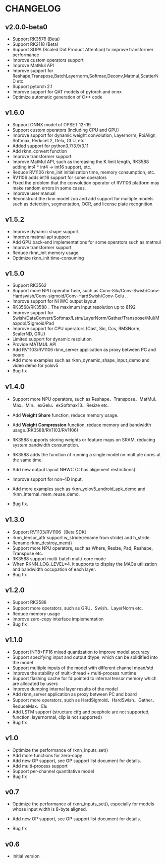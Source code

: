 # CHANGELOG

## v2.0.0-beta0

 - Support RK3576 (Beta)
 - Support RK2118 (Beta)
 - Support SDPA (Scaled Dot Product Attention) to improve transformer performance
 - Improve custom operators support
 - Improve MatMul API
 - Improve support for Reshape,Transpose,BatchLayernorm,Softmax,Deconv,Matmul,ScatterND etc.
 - Support pytorch 2.1
 - Improve support for QAT models of pytorch and onnx
 - Optimize automatic generation of C++ code



## v1.6.0

 - Support ONNX model of OPSET 12~19
 - Support custom operators (including CPU and GPU)
 - Improve support for dynamic weight convolution, Layernorm, RoiAlign, Softmax, ReduceL2, Gelu, GLU, etc.
 - Added support for python3.7/3.9/3.11
 - Add rknn_convert function
 - Improve transformer support
 - Improve MatMul API, such as increasing the K limit length, RK3588 adding int4 * int4 -> int16 support, etc.
 - Reduce RV1106 rknn_init initialization time, memory consumption, etc.
 - RV1106 adds int16 support for some operators
 - Fixed the problem that the convolution operator of RV1106 platform may make random errors in some cases.
 - Improve user manual
 - Reconstruct the rknn model zoo and add support for multiple models such as detection, segmentation, OCR, and license plate recognition.



## v1.5.2

- Improve dynamic shape support
- Improve matmul api support
- Add GPU back-end implementations for some operators such as matmul
- Improve transformer support
- Reduce rknn_init memory usage
- Optimize rknn_init time-consuming



## v1.5.0

- Support RK3562
- Support more NPU operator fuse, such as Conv-Silu/Conv-Swish/Conv-Hardswish/Conv-sigmoid/Conv-HardSwish/Conv-Gelu ..
- Improve support for  NHWC output layout
- RK3568/RK3588：The maximum input resolution up to 8192
- Improve support for Swish/DataConvert/Softmax/Lstm/LayerNorm/Gather/Transpose/Mul/Maxpool/Sigmoid/Pad
- Improve support for CPU operators (Cast, Sin, Cos, RMSNorm, ScalerND, GRU)
- Limited support for dynamic resolution
- Provide MATMUL API
- Add RV1103/RV1106 rknn_server application as proxy between PC and board
- Add more examples such as rknn_dynamic_shape_input_demo and video demo for yolov5
- Bug fix



## v1.4.0

- Support more NPU operators, such as Reshape、Transpose、MatMul、 Max、Min、exGelu、exSoftmax13、Resize etc.

- Add **Weight Share**  function, reduce memory usage.

- Add **Weight Compression** function, reduce memory and bandwidth usage.(RK3588/RV1103/RV1106)

- RK3588 supports storing weights or feature maps on SRAM, reducing system bandwidth consumption.

- RK3588 adds the function of running a single model on multiple cores at the same time.

- Add new output layout NHWC (C has alignment restrictions) .

- Improve support for non-4D input.

- Add more examples such as rknn_yolov5_android_apk_demo and rknn_internal_mem_reuse_demo.

- Bug fix.

    

## v1.3.0

- Support RV1103/RV1106（Beta SDK）
- rknn_tensor_attr support w_stride(rename from stride) and h_stride
- Rename rknn_destroy_mem()
- Support more NPU operators, such as Where, Resize, Pad, Reshape, Transpose etc.
- RK3588 support multi-batch multi-core mode
- When RKNN_LOG_LEVEL=4, it supports to display the MACs utilization and bandwidth occupation of each layer.
- Bug fix



## v1.2.0

- Support RK3588
- Support more operators, such as GRU、Swish、LayerNorm etc.
- Reduce memory usage
- Improve zero-copy interface implementation
- Bug fix



## v1.1.0

- Support INT8+FP16 mixed quantization to improve model accuracy
- Support specifying input and output dtype, which can be solidified into the model
- Support multiple inputs of the model with different channel mean/std
- Improve the stability of multi-thread + multi-process runtime
- Support flashing cache for fd pointed to internal tensor memory which are allocated by users
- Improve dumping internal layer results of the model
- Add rknn_server application as proxy between PC and board
- Support more operators, such as HardSigmoid、HardSwish、Gather、ReduceMax、Elu
- Add LSTM support (structure cifg and peephole are not supported, function: layernormal, clip is not supported)
- Bug fix



## v1.0

- Optimize the performance of rknn_inputs_set()
- Add more functions for zero-copy
- Add new OP support, see OP support list document for details.
- Add multi-process support
- Support per-channel quantitative model
- Bug fix



## v0.7

- Optimize the performance of rknn_inputs_set(), especially for models whose input width is 8-byte aligned.

- Add new OP support, see OP support list document for details.

- Bug fix

    

## v0.6
- Initial version

